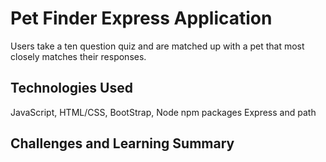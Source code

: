 # Pet Finder Express Application

Users take a ten question quiz and are matched up with a pet that most closely matches their responses. 

## Technologies Used

JavaScript, HTML/CSS, BootStrap, Node npm packages Express and path

## Challenges and Learning Summary